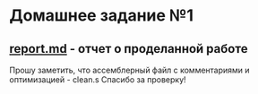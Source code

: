 # Домашнее задание №1

## [report.md](https://github.com/1rlan/csaihw/blob/master/homework%20%E2%84%961/report.md) - отчет о проделанной работе

Прошу заметить, что ассемблерный файл с комментариями и оптимизацией - clean.s
Спасибо за проверку!